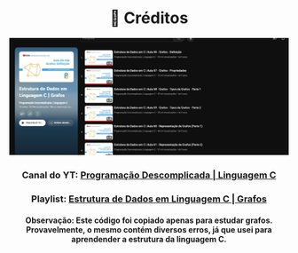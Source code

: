 <div align = 'center'>

# 👾 Créditos

![Playlist em C](Grafos_C.png)

###  Canal do YT: [Programação Descomplicada | Linguagem C](https://www.youtube.com/@progdescomplicada)

### Playlist: [Estrutura de Dados em Linguagem C | Grafos](https://www.youtube.com/playlist?list=PL8iN9FQ7_jt4oQHq1TSeMgvVdolJvYsLO)

#### Observação: Este código foi copiado apenas para estudar grafos. Provavelmente, o mesmo contém diversos erros, já que usei para aprendender a estrutura da linguagem C.